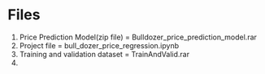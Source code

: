   # Files
1) Price Prediction Model(zip file) = Bulldozer_price_prediction_model.rar
2) Project file = bull_dozer_price_regression.ipynb
3) Training and validation dataset = TrainAndValid.rar
4) 
